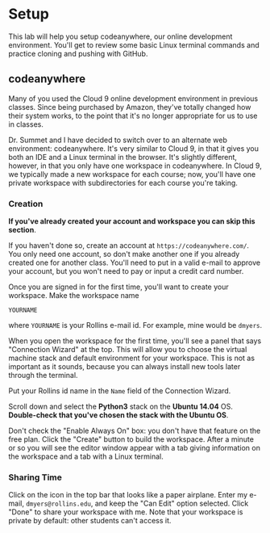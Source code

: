 # Setup

This lab will help you setup codeanywhere, our online development environment. You'll get to review some basic Linux terminal commands
and practice cloning and pushing with GitHub.

## codeanywhere

Many of you used the Cloud 9 online development environment in previous classes. Since being purchased by Amazon, they've totally changed
how their system works, to the point that it's no longer appropriate for us to use in classes.

Dr. Summet and I have decided to switch over to an alternate web environment: codeanywhere. It's very similar to Cloud 9, in that it
gives you both an IDE and a Linux terminal in the browser. It's slightly different, however, in that you only have one workspace in
codeanywhere. In Cloud 9, we typically made a new workspace for each course; now, you'll have one private workspace with subdirectories
for each course you're taking.

### Creation

**If you've already created your account and workspace you can skip this section**.

If you haven't done so, create an account at `https://codeanywhere.com/`. You only need one account, so don't make another one if you
already created one for another class. You'll need to put in a valid e-mail to approve your account, but you won't need to pay or input a
credit card number.

Once you are signed in for the first time, you'll want to create your workspace. Make the workspace name

```
YOURNAME
```

where `YOURNAME` is your Rollins e-mail id. For example, mine would be `dmyers`.

When you open the workspace for the first time, you'll see a panel that says "Connection Wizard" at the top. This will allow you to choose
the virtual machine stack and default environment for your workspace. This is not as important as it sounds, because you can always
install new tools later through the terminal.

Put your Rollins id name in the `Name` field of the Connection Wizard.

Scroll down and select the **Python3** stack on the **Ubuntu 14.04** OS. **Double-check that you've chosen the stack with the Ubuntu OS**.

Don't check the "Enable Always On" box: you don't have that feature on the free plan. Click the "Create" button to build the workspace.
After a minute or so you will see the editor window appear with a tab giving information on the workspace and a tab with a Linux terminal.

### Sharing Time

Click on the icon in the top bar that looks like a paper airplane. Enter my e-mail, `dmyers@rollins.edu`, and keep the "Can Edit" option
selected. Click "Done" to share your workspace with me. Note that your workspace is private by default: other students can't access it.




